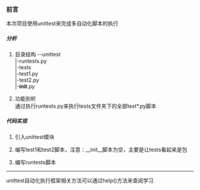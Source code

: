 ### 前言
本次项目使用unittest来完成多自动化脚本的执行
  
##### 分析  
1. 目录结构
--unittest  
 |-runtests.py  
 |-tests  
  |-test1.py  
  |-test2.py  
  |-__init__.py  
  
2. 功能剖析  
通过执行runtests.py来执行tests文件夹下的全部test*.py脚本


##### 代码实现  
1. 引入unittest模块
  

2. 编写test1和test2脚本，注意：__init__脚本为空，主要是让tests看起来是包
 
   
3. 编写runtests脚本
  
---
unittest自动化执行框架相关方法可以通过help()方法来查阅学习
